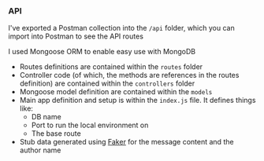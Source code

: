 ### API

I've exported a Postman collection into the `/api` folder, which you can import into Postman to see the API routes

I used Mongoose ORM to enable easy use with MongoDB

* Routes definitions are contained within the `routes` folder
* Controller code (of which, the methods are references in the routes definition) are contained within the `controllers` folder
* Mongoose model definition are contained within the `models`
* Main app definition and setup is within the `index.js` file. It defines things like:
  * DB name
  * Port to run the local environment on
  * The base route
* Stub data generated using [Faker](https://github.com/marak/Faker.js/) for the message content and the author name
